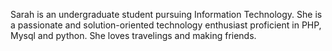 Sarah is an undergraduate student pursuing Information Technology. She is a passionate and solution-oriented technology enthusiast proficient in PHP, Mysql and python. She loves travelings and making friends.
